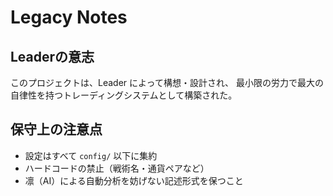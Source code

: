 # Legacy Notes

## Leaderの意志

このプロジェクトは、Leader によって構想・設計され、
最小限の労力で最大の自律性を持つトレーディングシステムとして構築された。

## 保守上の注意点

- 設定はすべて `config/` 以下に集約
- ハードコードの禁止（戦術名・通貨ペアなど）
- 凛（AI）による自動分析を妨げない記述形式を保つこと

